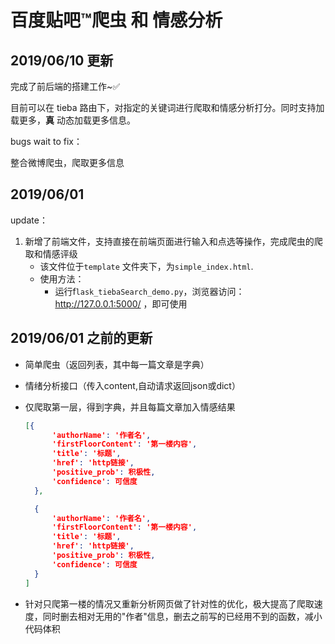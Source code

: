 # 百度贴吧™爬虫 和 情感分析



## 2019/06/10 更新

完成了前后端的搭建工作~✅

目前可以在 tieba 路由下，对指定的关键词进行爬取和情感分析打分。同时支持加载更多，**真** 动态加载更多信息。



bugs wait to fix：

整合微博爬虫，爬取更多信息





## 2019/06/01

update：

1. 新增了前端文件，支持直接在前端页面进行输入和点选等操作，完成爬虫的爬取和情感评级
   + 该文件位于`template` 文件夹下，为`simple_index.html`.
   + 使用方法：
     + 运行f`lask_tiebaSearch_demo.py`，浏览器访问：http://127.0.0.1:5000/ ，即可使用





## 2019/06/01 之前的更新

* 简单爬虫（返回列表，其中每一篇文章是字典）

* 情绪分析接口（传入content,自动请求返回json或dict）

* 仅爬取第一层，得到字典，并且每篇文章加入情感结果

  ```json
  [{
  		'authorName': '作者名',
  		'firstFloorContent': '第一楼内容',
  		'title': '标题',
  		'href': 'http链接',
  		'positive_prob': 积极性,
  		'confidence': 可信度
  	},
  
  	{
  		'authorName': '作者名',
  		'firstFloorContent': '第一楼内容',
  		'title': '标题',
  		'href': 'http链接',
  		'positive_prob': 积极性,
  		'confidence': 可信度
  	}
  ]
  ```

* 针对只爬第一楼的情况又重新分析网页做了针对性的优化，极大提高了爬取速度，同时删去相对无用的"作者"信息，删去之前写的已经用不到的函数，减小代码体积

